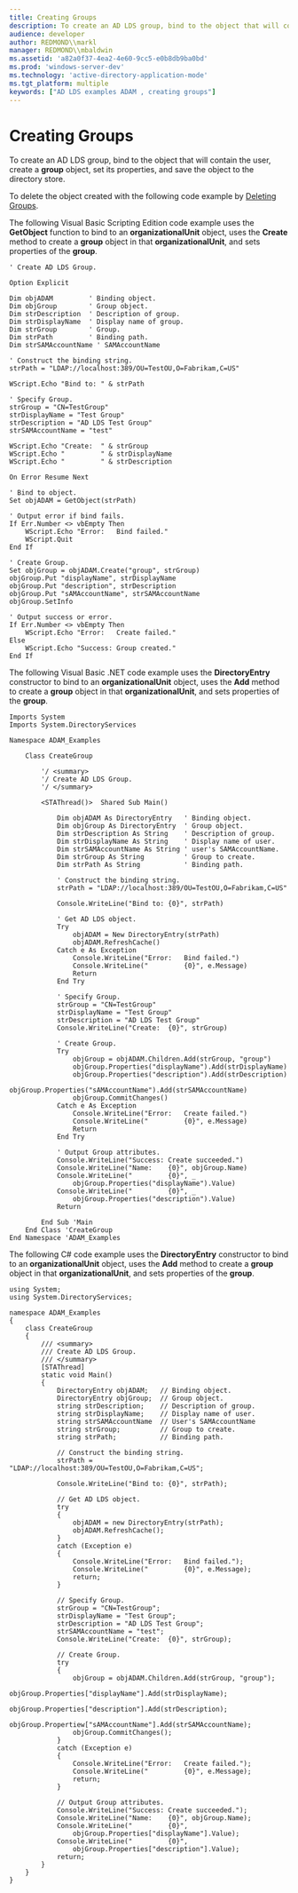 ```yaml
---
title: Creating Groups
description: To create an AD LDS group, bind to the object that will contain the user, create a group object, set its properties, and save the object to the directory store.
audience: developer
author: REDMOND\\markl
manager: REDMOND\\mbaldwin
ms.assetid: 'a82a0f37-4ea2-4e60-9cc5-e0b8db9ba0bd'
ms.prod: 'windows-server-dev'
ms.technology: 'active-directory-application-mode'
ms.tgt_platform: multiple
keywords: ["AD LDS examples ADAM , creating groups"]
---
```


# Creating Groups

To create an AD LDS group, bind to the object that will contain the user, create a **group** object, set its properties, and save the object to the directory store.

To delete the object created with the following code example by [Deleting Groups](deleting-groups.md).

The following Visual Basic Scripting Edition code example uses the **GetObject** function to bind to an **organizationalUnit** object, uses the **Create** method to create a **group** object in that **organizationalUnit**, and sets properties of the **group**.


```VB
' Create AD LDS Group.

Option Explicit

Dim objADAM         ' Binding object.
Dim objGroup        ' Group object.
Dim strDescription  ' Description of group.
Dim strDisplayName  ' Display name of group.
Dim strGroup        ' Group.
Dim strPath         ' Binding path.
Dim strSAMAccountName ' SAMAccountName

' Construct the binding string.
strPath = "LDAP://localhost:389/OU=TestOU,O=Fabrikam,C=US"

WScript.Echo "Bind to: " & strPath

' Specify Group.
strGroup = "CN=TestGroup"
strDisplayName = "Test Group"
strDescription = "AD LDS Test Group"
strSAMAccountName = "test"

WScript.Echo "Create:  " & strGroup
WScript.Echo "         " & strDisplayName
WScript.Echo "         " & strDescription

On Error Resume Next

' Bind to object.
Set objADAM = GetObject(strPath)

' Output error if bind fails.
If Err.Number <> vbEmpty Then
    WScript.Echo "Error:   Bind failed."
    WScript.Quit
End If

' Create Group.
Set objGroup = objADAM.Create("group", strGroup)
objGroup.Put "displayName", strDisplayName
objGroup.Put "description", strDescription
objGroup.Put "sAMAccountName", strSAMAccountName
objGroup.SetInfo

' Output success or error.
If Err.Number <> vbEmpty Then
    WScript.Echo "Error:   Create failed."
Else
    WScript.Echo "Success: Group created."
End If
```



The following Visual Basic .NET code example uses the **DirectoryEntry** constructor to bind to an **organizationalUnit** object, uses the **Add** method to create a **group** object in that **organizationalUnit**, and sets properties of the **group**.


```VB
Imports System
Imports System.DirectoryServices

Namespace ADAM_Examples

    Class CreateGroup

        '/ <summary>
        '/ Create AD LDS Group.
        '/ </summary>

        <STAThread()>  Shared Sub Main()

            Dim objADAM As DirectoryEntry   ' Binding object.
            Dim objGroup As DirectoryEntry  ' Group object.
            Dim strDescription As String    ' Description of group.
            Dim strDisplayName As String    ' Display name of user.
            Dim strSAMAccountName As String ' user's SAMAccountName.
            Dim strGroup As String          ' Group to create.
            Dim strPath As String           ' Binding path.

            ' Construct the binding string.
            strPath = "LDAP://localhost:389/OU=TestOU,O=Fabrikam,C=US"

            Console.WriteLine("Bind to: {0}", strPath)

            ' Get AD LDS object.
            Try
                objADAM = New DirectoryEntry(strPath)
                objADAM.RefreshCache()
            Catch e As Exception
                Console.WriteLine("Error:   Bind failed.")
                Console.WriteLine("         {0}", e.Message)
                Return
            End Try

            ' Specify Group.
            strGroup = "CN=TestGroup"
            strDisplayName = "Test Group"
            strDescription = "AD LDS Test Group"
            Console.WriteLine("Create:  {0}", strGroup)

            ' Create Group.
            Try
                objGroup = objADAM.Children.Add(strGroup, "group")
                objGroup.Properties("displayName").Add(strDisplayName)
                objGroup.Properties("description").Add(strDescription)
                objGroup.Properties("sAMAccountName").Add(strSAMAccountName)
                objGroup.CommitChanges()
            Catch e As Exception
                Console.WriteLine("Error:   Create failed.")
                Console.WriteLine("         {0}", e.Message)
                Return
            End Try

            ' Output Group attributes.
            Console.WriteLine("Success: Create succeeded.")
            Console.WriteLine("Name:    {0}", objGroup.Name)
            Console.WriteLine("         {0}", _
                objGroup.Properties("displayName").Value)
            Console.WriteLine("         {0}", _
                objGroup.Properties("description").Value)
            Return

        End Sub 'Main
    End Class 'CreateGroup
End Namespace 'ADAM_Examples
```



The following C# code example uses the **DirectoryEntry** constructor to bind to an **organizationalUnit** object, uses the **Add** method to create a **group** object in that **organizationalUnit**, and sets properties of the **group**.


```CSharp
using System;
using System.DirectoryServices;

namespace ADAM_Examples
{
    class CreateGroup
    {
        /// <summary>
        /// Create AD LDS Group.
        /// </summary>
        [STAThread]
        static void Main()
        {
            DirectoryEntry objADAM;   // Binding object.
            DirectoryEntry objGroup;  // Group object.
            string strDescription;    // Description of group.
            string strDisplayName;    // Display name of user.
            string strSAMAccountName  // User's SAMAccountName
            string strGroup;          // Group to create.
            string strPath;           // Binding path.

            // Construct the binding string.
            strPath = "LDAP://localhost:389/OU=TestOU,O=Fabrikam,C=US";

            Console.WriteLine("Bind to: {0}", strPath);

            // Get AD LDS object.
            try
            {
                objADAM = new DirectoryEntry(strPath);
                objADAM.RefreshCache();
            }
            catch (Exception e)
            {
                Console.WriteLine("Error:   Bind failed.");
                Console.WriteLine("         {0}", e.Message);
                return;
            }

            // Specify Group.
            strGroup = "CN=TestGroup";
            strDisplayName = "Test Group";
            strDescription = "AD LDS Test Group";
            strSAMAccountName = "test";
            Console.WriteLine("Create:  {0}", strGroup);

            // Create Group.
            try
            {
                objGroup = objADAM.Children.Add(strGroup, "group");
                objGroup.Properties["displayName"].Add(strDisplayName);
                objGroup.Properties["description"].Add(strDescription);
                objGroup.Propertiew["sAMAccountName"].Add(strSAMAccountName);
                objGroup.CommitChanges();
            }
            catch (Exception e)
            {
                Console.WriteLine("Error:   Create failed.");
                Console.WriteLine("         {0}", e.Message);
                return;
            }

            // Output Group attributes.
            Console.WriteLine("Success: Create succeeded.");
            Console.WriteLine("Name:    {0}", objGroup.Name);
            Console.WriteLine("         {0}",
                objGroup.Properties["displayName"].Value);
            Console.WriteLine("         {0}",
                objGroup.Properties["description"].Value);
            return;
        }
    }
}
```



 

 





